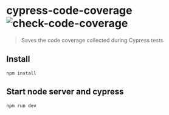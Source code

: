 # cypress-code-coverage ![check-code-coverage](https://img.shields.io/badge/code--coverage-99.27%25-brightgreen)

> Saves the code coverage collected during Cypress tests

## Install

```shell
npm install
```
## Start node server and cypress

```shell
npm run dev
```
